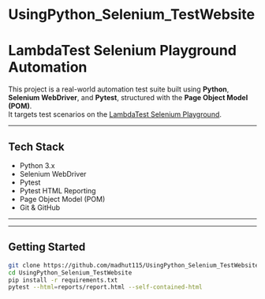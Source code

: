 # UsingPython_Selenium_TestWebsite

# LambdaTest Selenium Playground Automation

This project is a real-world automation test suite built using **Python**, **Selenium WebDriver**, and **Pytest**, structured with the **Page Object Model (POM)**.  
It targets test scenarios on the [LambdaTest Selenium Playground](https://www.lambdatest.com/selenium-playground).

---

## Tech Stack

- Python 3.x
- Selenium WebDriver
- Pytest
- Pytest HTML Reporting
- Page Object Model (POM)
- Git & GitHub

---

---

## Getting Started

```bash
git clone https://github.com/madhut115/UsingPython_Selenium_TestWebsite.git
cd UsingPython_Selenium_TestWebsite
pip install -r requirements.txt
pytest --html=reports/report.html --self-contained-html

